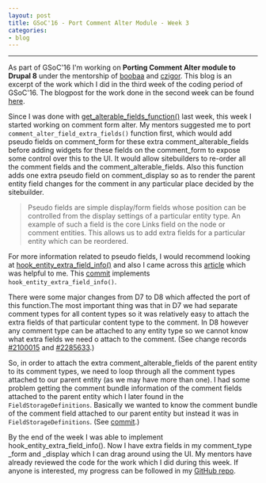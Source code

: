 ```yaml
---
layout: post
title: GSoC'16 - Port Comment Alter Module - Week 3
categories:
- blog
---
```


---

As part of GSoC'16 I'm working on **Porting Comment Alter module to Drupal 8** under the mentorship of [boobaa][] and [czigor][]. This blog is an excerpt of the work which I did in the third week of the coding period of GSoC'16. The blogpost for the work done in the second week can be found [here][previous_blog].

Since I was done with [get_alterable_fields_function()][1] last week, this week I started working on comment form alter. My mentors suggested me to port `comment_alter_field_extra_fields()` function first, which would add pseudo fields on comment_form for these extra comment_alterable_fields before adding widgets for these fields on the comment_form to expose some control over this to the UI. It would allow sitebuilders to re-order all the comment fields and the comment_alterable_fields. Also this function adds one extra pseudo field on comment_display so as to render the parent entity field changes for the comment in any particular place decided by the sitebuilder.

> Pseudo fields are simple display/form fields whose position can be controlled from the display settings of a particular entity type. An example of such a field is the core Links field on the node or comment entities. This allows us to add extra fields for a particular entity which can be reordered.

For more information related to pseudo fields, I would recommend looking at [hook_entity_extra_field_info()][2] and also I came across this [article][] which was helpful to me. This [commit][3] implements `hook_entity_extra_field_info()`.

There were some major changes from D7 to D8 which affected the port of this function.The most important thing was that in D7 we had separate comment types for all content types so it was relatively easy to attach the extra fields of that particular content type to the comment. In D8 however any comment type can be attached to any entity type so we cannot know what extra fields we need o attach to the comment. (See change records [#2100015][4] and [#2285633][5].)

So, in order to attach the extra comment_alterable_fields of the parent entity to its comment types, we need to loop through all the comment types attached to our parent entity (as we may have more than one). I had some problem getting the comment bundle information of the comment fields attached to the parent entity which I later found in the `FieldStorageDefinitions`. Basically we wanted to know the comment bundle of the comment field attached to our parent entity but instead it was in `FieldStorageDefinitions`. (See [commit][6].)

By the end of the week I was able to implement hook_entity_extra_field_info(). Now I have extra fields in my comment_type _form and _display which I can drag around using the UI. My mentors have already reviewed the code for the work which I did during this week. If anyone is interested, my progress can be followed in my [GitHub repo][github_repo].

[boobaa]:https://www.drupal.org/u/boobaa
[czigor]:https://www.drupal.org/u/czigor
[github_repo]:https://github.com/anchal29/comment_alter
[previous_blog]:../07/GSoC'16-Port-Comment-Alter-Module-Week-2.html
[1]:https://github.com/anchal29/comment_alter/commit/1b12cfceac23afce40349d02ebb4a4c705282c89
[2]:https://api.drupal.org/api/drupal/core!lib!Drupal!Core!Entity!entity.api.php/function/hook_entity_extra_field_info/8.2.x
[article]:https://www.webomelette.com/creating-pseudo-fields-drupal-8
[3]:https://github.com/anchal29/comment_alter/commit/2458eaf72172a933f89448a39bcd911349fee2a1
[4]:https://www.drupal.org/node/2100015
[5]:https://www.drupal.org/node/2285633
[6]:https://github.com/anchal29/comment_alter/commit/859bdc76e1c84b74e7ca54006971ffd8af1f2e63
